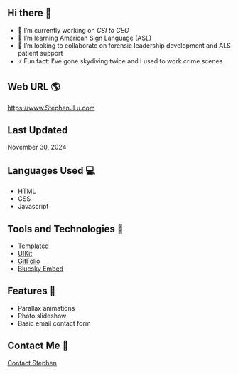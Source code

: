 ## Hi there 👋

* 🔭 I’m currently working on _CSI to CEO_
* 🌱 I’m learning American Sign Language (ASL)
* 👯 I’m looking to collaborate on forensic leadership development and ALS patient support
* ⚡ Fun fact: I've gone skydiving twice and I used to work crime scenes

## Web URL 🌎

https://www.StephenJLu.com

## Last Updated

November 30, 2024

## Languages Used 💻

* HTML
* CSS
* Javascript

## Tools and Technologies 🔧

* [Templated](https://TEMPLATED.co)
* [UIKit](https://getUIKit.com)
* [GitFolio](https://github.com/imfunniee/gitfolio)
* [Bluesky Embed](https://github.com/Vincenius/bsky-embed)

## Features 🌟

* Parallax animations
* Photo slideshow
* Basic email contact form

## Contact Me 📨

[Contact Stephen](https://www.stephenjlu.com/contact#main)
